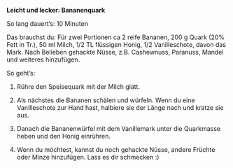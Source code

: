 **Leicht und lecker: Bananenquark**

So lang dauert’s: 10 Minuten

Das brauchst du: Für zwei Portionen ca 2 reife Bananen, 200 g Quark (20% Fett in Tr.), 50 ml Milch, 1/2 TL flüssigen Honig, 1/2 Vanilleschote, davon das Mark. Nach Belieben gehackte Nüsse, z.B. Cashewnuss, Paranuss, Mandel und weiteres hinzufügen.

So geht’s: 

1. Rühre den Speisequark mit der Milch glatt. 

2. Als nächstes die Bananen schälen und würfeln. Wenn du eine Vanilleschote zur Hand hast, halbiere sie der Länge nach und kratze sie aus. 

2. Danach die Bananenwürfel mit dem Vanillemark unter die Quarkmasse heben und den Honig einrühren.

3. Wenn du möchtest, kannst du noch gehackte Nüsse, andere Früchte oder Minze hinzufügen. Lass es dir schmecken :) 
